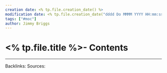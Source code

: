 ```yaml
---
creation date: <% tp.file.creation_date() %>
modification date: <% tp.file.creation_date("dddd Do MMMM YYYY HH:mm:ss") %>
tags: ["#moc"]
author: Jimmy Briggs
---
```


# <% tp.file.title %>- Contents


***
Backlinks:
Sources:


